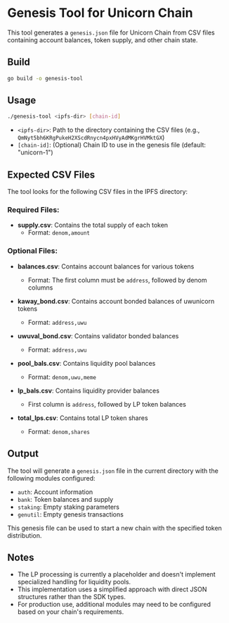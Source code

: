 # Genesis Tool for Unicorn Chain

This tool generates a `genesis.json` file for Unicorn Chain from CSV files containing account balances, token supply, and other chain state.

## Build

```bash
go build -o genesis-tool
```

## Usage

```bash
./genesis-tool <ipfs-dir> [chain-id]
```

- `<ipfs-dir>`: Path to the directory containing the CSV files (e.g., `QmNyt5bh6KRgPukeH2XScdRnycn4pxHVyAdMKgrHVMktGX`)
- `[chain-id]`: (Optional) Chain ID to use in the genesis file (default: "unicorn-1")

## Expected CSV Files

The tool looks for the following CSV files in the IPFS directory:

### Required Files:

- **supply.csv**: Contains the total supply of each token
  - Format: `denom,amount`

### Optional Files:

- **balances.csv**: Contains account balances for various tokens
  - Format: The first column must be `address`, followed by denom columns
  
- **kaway_bond.csv**: Contains account bonded balances of uwunicorn tokens
  - Format: `address,uwu`
  
- **uwuval_bond.csv**: Contains validator bonded balances
  - Format: `address,uwu`
  
- **pool_bals.csv**: Contains liquidity pool balances
  - Format: `denom,uwu,meme`
  
- **lp_bals.csv**: Contains liquidity provider balances
  - First column is `address`, followed by LP token balances
  
- **total_lps.csv**: Contains total LP token shares
  - Format: `denom,shares`

## Output

The tool will generate a `genesis.json` file in the current directory with the following modules configured:

- `auth`: Account information
- `bank`: Token balances and supply
- `staking`: Empty staking parameters
- `genutil`: Empty genesis transactions

This genesis file can be used to start a new chain with the specified token distribution.

## Notes

- The LP processing is currently a placeholder and doesn't implement specialized handling for liquidity pools.
- This implementation uses a simplified approach with direct JSON structures rather than the SDK types.
- For production use, additional modules may need to be configured based on your chain's requirements. 